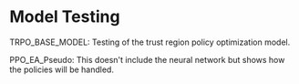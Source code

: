 # Model Testing

TRPO_BASE_MODEL: Testing of the trust region policy optimization model.

PPO_EA_Pseudo: This doesn't include the neural network but shows how the policies will be handled.
